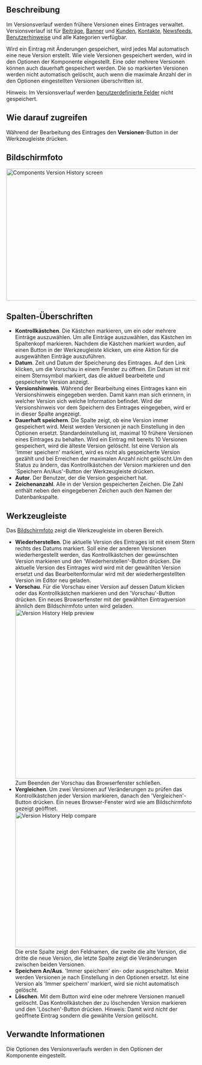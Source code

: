 <!-- Filename: Help4.x:Components_Version_History / Display title: Versionsverlauf -->

## Beschreibung

Im Versionsverlauf werden frühere Versionen eines Eintrages verwaltet.
Versionsverlauf ist für
[Beiträge](https://docs.joomla.org/Help4.x:Articles:_Edit/de "Help4.x:Articles: Edit/de"),
[Banner](https://docs.joomla.org/Help4.x:Banners:_Edit/de "Help4.x:Banners: Edit/de")
und
[Kunden](https://docs.joomla.org/Help4.x:Banners:_New_or_Edit_Client/de "Help4.x:Banners: New or Edit Client/de"),
[Kontakte](https://docs.joomla.org/Help4.x:Contacts:_Edit/de "Help4.x:Contacts: Edit/de"),
[Newsfeeds](https://docs.joomla.org/Help4.x:News_Feeds:_Edit/de "Help4.x:News Feeds: Edit/de"),
[Benutzerhinweise](https://docs.joomla.org/Help4.x:User_Notes:_New_or_Edit/de "Help4.x:User Notes: New or Edit/de")
und alle Kategorien verfügbar.

Wird ein Eintrag mit Änderungen gespeichert, wird jedes Mal automatisch
eine neue Version erstellt. Wie viele Versionen gespeichert werden, wird
in den Optionen der Komponente eingestellt. Eine oder mehrere Versionen
können auch dauerhaft gespeichert werden. Die so markierten Versionen
werden nicht automatisch gelöscht, auch wenn die maximale Anzahl der in
den Optionen eingestellten Versionen überschritten ist.

Hinweis: Im Versionsverlauf werden [benutzerdefinierte
Felder](https://docs.joomla.org/J3.x:Adding_custom_fields/de "J3.x:Adding custom fields/de")
nicht gespeichert.

## Wie darauf zugreifen

Während der Bearbeitung des Eintrages den **Versionen**-Button in der
Werkzeugleiste drücken.

## Bildschirmfoto

<img
src="https://docs.joomla.org/images/thumb/f/f9/Help-4x-Components-Version-History-screen-de.png/600px-Help-4x-Components-Version-History-screen-de.png"
decoding="async"
srcset="https://docs.joomla.org/images/thumb/f/f9/Help-4x-Components-Version-History-screen-de.png/900px-Help-4x-Components-Version-History-screen-de.png 1.5x, https://docs.joomla.org/images/thumb/f/f9/Help-4x-Components-Version-History-screen-de.png/1200px-Help-4x-Components-Version-History-screen-de.png 2x"
data-file-width="1668" data-file-height="977" width="600" height="351"
alt="Components Version History screen" />

## Spalten-Überschriften

- **Kontrollkästchen**. Die Kästchen markieren, um ein oder mehrere
  Einträge auszuwählen. Um alle Einträge auszuwählen, das Kästchen im
  Spaltenkopf markieren. Nachdem die Kästchen markiert wurden, auf einen
  Button in der Werkzeugleiste klicken, um eine Aktion für die
  ausgewählten Einträge auszuführen.
- **Datum**. Zeit und Datum der Speicherung des Eintrages. Auf den Link
  klicken, um die Vorschau in einem Fenster zu öffnen. Ein Datum ist mit
  einem Sternsymbol markiert, das die aktuell bearbeitete und
  gespeicherte Version anzeigt.
- **Versionshinweis**. Während der Bearbeitung eines Eintrages kann ein
  Versionshinweis eingegeben werden. Damit kann man sich erinnern, in
  welcher Version sich welche Information befindet. Wird der
  Versionshinweis vor dem Speichern des Eintrages eingegeben, wird er in
  dieser Spalte angezeigt.
- **Dauerhaft speichern**. Die Spalte zeigt, ob eine Version immer
  gespeichert wird. Meist werden Versionen je nach Einstellung in den
  Optionen ersetzt. Standardeinstellung ist, maximal 10 frühere
  Versionen eines Eintrages zu behalten. Wird ein Eintrag mit bereits 10
  Versionen gespeichert, wird die älteste Version gelöscht. Ist eine
  Version als 'Immer speichern' markiert, wird es nicht als gespeicherte
  Version gezählt und bei Erreichen der maximalen Anzahl nicht
  gelöscht.Um den Status zu ändern, das Kontrollkästchen der Version
  markieren und den 'Speichern An/Aus'-Button der Werkzeugleiste
  drücken.
- **Autor**. Der Benutzer, der die Version gespeichert hat.
- **Zeichenanzahl**. Alle in der Version gespeicherten Zeichen. Die Zahl
  enthält neben den eingegebenen Zeichen auch den Namen der
  Datenbankspalte.

## Werkzeugleiste

Das [Bildschirmfoto](#screenshot) zeigt die Werkzeugleiste im oberen
Bereich.

- **Wiederherstellen**. Die aktuelle Version des Eintrages ist mit einem
  Stern rechts des Datums markiert. Soll eine der anderen Versionen
  wiederhergestellt werden, das Kontrollkästchen der gewünschten Version
  markieren und den 'Wiederherstellen'-Button drücken. Die aktuelle
  Version des Eintrages wird wird mit der gewählten Version ersetzt und
  das Bearbeitenformular wird mit der wiederhergestellten Version im
  Editor neu geladen.
- **Vorschau**. Für die Vorschau einer Version auf dessen Datum klicken
  oder das Kontrollkästchen markieren und den 'Vorschau'-Button drücken.
  Ein neues Browserfenster mit der gewählten Eintragversion ähnlich dem
  Bildschirmfoto unten wird geladen. <img
  src="https://docs.joomla.org/images/thumb/e/e8/Help-4x-Version-History-Help-preview-de.png/600px-Help-4x-Version-History-Help-preview-de.png"
  decoding="async"
  srcset="https://docs.joomla.org/images/thumb/e/e8/Help-4x-Version-History-Help-preview-de.png/900px-Help-4x-Version-History-Help-preview-de.png 1.5x, https://docs.joomla.org/images/thumb/e/e8/Help-4x-Version-History-Help-preview-de.png/1200px-Help-4x-Version-History-Help-preview-de.png 2x"
  data-file-width="1602" data-file-height="1203" width="600" height="451"
  alt="Version History Help preview" /> Zum Beenden der
  Vorschau das Browserfenster schließen.
- **Vergleichen**. Um zwei Versionen auf Veränderungen zu prüfen das
  Kontrollkästchen jeder Version markieren, danach den
  'Vergleichen'-Button drücken. Ein neues Browser-Fenster wird wie am
  Bildschirmfoto gezeigt geöffnet. <img
  src="https://docs.joomla.org/images/thumb/4/46/Help-4x-Version-History-Help-compare-de.png/600px-Help-4x-Version-History-Help-compare-de.png"
  decoding="async"
  srcset="https://docs.joomla.org/images/thumb/4/46/Help-4x-Version-History-Help-compare-de.png/900px-Help-4x-Version-History-Help-compare-de.png 1.5x, https://docs.joomla.org/images/thumb/4/46/Help-4x-Version-History-Help-compare-de.png/1200px-Help-4x-Version-History-Help-compare-de.png 2x"
  data-file-width="2002" data-file-height="1203" width="600" height="361"
  alt="Version History Help compare" /> Die erste Spalte
  zeigt den Feldnamen, die zweite die alte Version, die dritte die neue
  Version, die letzte Spalte zeigt die Veränderungen zwischen beiden
  Versionen.
- **Speichern An/Aus**. 'Immer speichern' ein- oder ausgeschalten. Meist
  werden Versionen je nach Einstellung in den Optionen ersetzt. Ist eine
  Version als 'Immer speichern' markiert, wird sie nicht automatisch
  gelöscht.
- **Löschen**. Mit dem Button wird eine oder mehrere Versionen manuell
  gelöscht. Das Kontrollkästchen der zu löschenden Version markieren und
  den 'Löschen'-Button drücken. Hinweis: Damit wird *nicht* der
  geöffnete Eintrag sondern die gewählte Version gelöscht.

## Verwandte Informationen

Die Optionen des Versionsverlaufs werden in den Optionen der Komponente
eingestellt.

